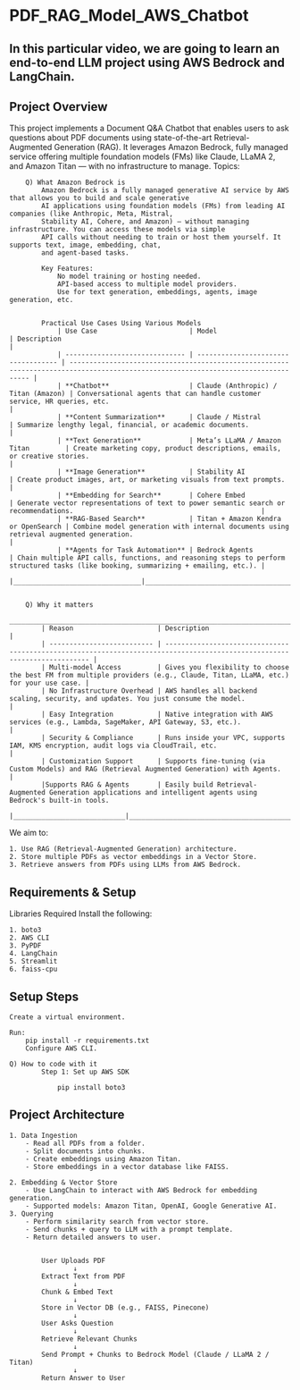 # PDF_RAG_Model_AWS_Chatbot


## In this particular video, we are going to learn an end-to-end LLM project using AWS Bedrock and LangChain. 

## Project Overview
This project implements a Document Q&A Chatbot that enables users to ask questions about PDF documents using 
state-of-the-art Retrieval-Augmented Generation (RAG). It leverages Amazon Bedrock, fully managed service offering 
multiple foundation models (FMs) like Claude, LLaMA 2, and Amazon Titan — with no infrastructure to manage.
    Topics: 
        
        Q) What Amazon Bedrock is
            Amazon Bedrock is a fully managed generative AI service by AWS that allows you to build and scale generative
            AI applications using foundation models (FMs) from leading AI companies (like Anthropic, Meta, Mistral, 
            Stability AI, Cohere, and Amazon) — without managing infrastructure. You can access these models via simple 
            API calls without needing to train or host them yourself. It supports text, image, embedding, chat, 
            and agent-based tasks. 
                
            Key Features:
                No model training or hosting needed.
                API-based access to multiple model providers.
                Use for text generation, embeddings, agents, image generation, etc.        

            
            Practical Use Cases Using Various Models            
                | Use Case                       | Model                               | Description                                                                                                                        |
                | ------------------------------ | ----------------------------------- | ---------------------------------------------------------------------------------------------------------------------------------- |
                | **Chatbot**                    | Claude (Anthropic) / Titan (Amazon) | Conversational agents that can handle customer service, HR queries, etc.                                                           |
                | **Content Summarization**      | Claude / Mistral                    | Summarize lengthy legal, financial, or academic documents.                                                                         |
                | **Text Generation**            | Meta’s LLaMA / Amazon Titan         | Create marketing copy, product descriptions, emails, or creative stories.                                                          |
                | **Image Generation**           | Stability AI                        | Create product images, art, or marketing visuals from text prompts.                                                                |
                | **Embedding for Search**       | Cohere Embed                        | Generate vector representations of text to power semantic search or recommendations.                                               |
                | **RAG-Based Search**           | Titan + Amazon Kendra or OpenSearch | Combine model generation with internal documents using retrieval augmented generation.                                             |
                | **Agents for Task Automation** | Bedrock Agents                      | Chain multiple API calls, functions, and reasoning steps to perform structured tasks (like booking, summarizing + emailing, etc.). |
                |________________________________|_____________________________________|____________________________________________________________________________________________________________________________________|


        Q) Why it matters
            _________________________________________________________________________________________________________________________________________________________
            | Reason                     | Description                                                                                                               |
            | -------------------------- | ------------------------------------------------------------------------------------------------------------------------- |
            | Multi-model Access         | Gives you flexibility to choose the best FM from multiple providers (e.g., Claude, Titan, LLaMA, etc.) for your use case. |
            | No Infrastructure Overhead | AWS handles all backend scaling, security, and updates. You just consume the model.                                       |
            | Easy Integration           | Native integration with AWS services (e.g., Lambda, SageMaker, API Gateway, S3, etc.).                                    |
            | Security & Compliance      | Runs inside your VPC, supports IAM, KMS encryption, audit logs via CloudTrail, etc.                                       |
            | Customization Support      | Supports fine-tuning (via Custom Models) and RAG (Retrieval Augmented Generation) with Agents.                            |
            |Supports RAG & Agents       | Easily build Retrieval-Augmented Generation applications and intelligent agents using Bedrock's built-in tools.
            |____________________________|___________________________________________________________________________________________________________________________|
        
        
            

We aim to:

    1. Use RAG (Retrieval-Augmented Generation) architecture.
    2. Store multiple PDFs as vector embeddings in a Vector Store.
    3. Retrieve answers from PDFs using LLMs from AWS Bedrock.

## Requirements & Setup
Libraries Required
    Install the following:

    1. boto3
    2. AWS CLI
    3. PyPDF
    4. LangChain
    5. Streamlit
    6. faiss-cpu

## Setup Steps


    Create a virtual environment.
    
    Run:
        pip install -r requirements.txt
        Configure AWS CLI.
    
    Q) How to code with it
            Step 1: Set up AWS SDK

                pip install boto3



## Project Architecture
    1. Data Ingestion
        - Read all PDFs from a folder.
        - Split documents into chunks.
        - Create embeddings using Amazon Titan.
        - Store embeddings in a vector database like FAISS.
    
    2. Embedding & Vector Store
        - Use LangChain to interact with AWS Bedrock for embedding generation.
        - Supported models: Amazon Titan, OpenAI, Google Generative AI.
    3. Querying
        - Perform similarity search from vector store.
        - Send chunks + query to LLM with a prompt template.
        - Return detailed answers to user.


            User Uploads PDF
                    ↓
            Extract Text from PDF
                    ↓
            Chunk & Embed Text
                    ↓
            Store in Vector DB (e.g., FAISS, Pinecone)
                    ↓
            User Asks Question
                    ↓
            Retrieve Relevant Chunks
                    ↓
            Send Prompt + Chunks to Bedrock Model (Claude / LLaMA 2 / Titan)
                    ↓
            Return Answer to User
